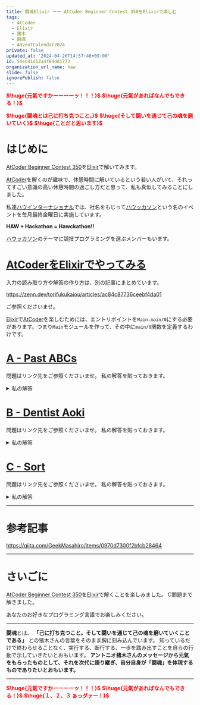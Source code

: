 ```yaml
---
title: 闘魂Elixir ーー AtCoder Beginner Contest 350をElixirで楽しむ
tags:
  - AtCoder
  - Elixir
  - 猪木
  - 闘魂
  - AdventCalendar2024
private: false
updated_at: '2024-04-26T14:57:46+09:00'
id: 54ec41d12a4f84dd1773
organization_url_name: haw
slide: false
ignorePublish: false
---
```

<b><font color="red">$\huge{元氣ですかーーーーッ！！！}$</font></b>
<b><font color="red">$\huge{元氣があればなんでもできる！}$</font></b>

<b><font color="red">$\huge{闘魂とは己に打ち克つこと。}$</font></b>
<b><font color="red">$\huge{そして闘いを通じて己の魂を磨いていく}$</font></b>
<b><font color="red">$\huge{ことだと思います}$</font></b>


# はじめに

[AtCoder Beginner Contest 350](https://atcoder.jp/contests/abc350)を[Elixir](https://elixir-lang.org/)で解いてみます。

[AtCoder](https://atcoder.jp/)を解くのが趣味で、休憩時間に解いているという若い人がいて、それってすごい意識の高い休憩時間の過ごし方だと思って、私も真似してみることにしました。

私達[ハウインターナショナル](https://www.haw.co.jp/)では、社名をもじって[ハウッカソン](https://www.haw.co.jp/office/hawckathon/)という名のイベントを毎月最終金曜日に実施しています。

**HAW + Hackathon = Hawckathon!!**

[ハウッカソン](https://www.haw.co.jp/office/hawckathon/)のテーマに競技プログラミングを選ぶメンバーもいます。

# [AtCoderをElixirでやってみる](https://zenn.dev/torifukukaiou/articles/ac84c87736ceebf4da01)

入力の読み取り方や解答の作り方は、別の記事にまとめています。


https://zenn.dev/torifukukaiou/articles/ac84c87736ceebf4da01

ご参照くださいませ。

[Elixir](https://elixir-lang.org/)で[AtCoder](https://atcoder.jp/)を楽しむためには、エントリポイントを`Main.main/0`にする必要があります。つまり`Main`モジュールを作って、その中に`main/0`関数を定義するわけです。

# [A - Past ABCs](https://atcoder.jp/contests/abc350/tasks/abc350_a)

問題はリンク先をご参照くださいませ。
私の解答を貼っておきます。


<details><summary>私の解答</summary>

_問題文を読んでいることを前提にひとこと解説をしておきます。_


入力値"`ABCNNN`"(Nは数字)から`"NNN"`を取り出して、文字列から整数に変換してあげればよさそうです。
パターンマッチで`NNN`を取り出せます。`"ABC" <> num = ...`が該当します。

`"000"`も入力にはあり得えるようです。Runさせてみて、 *WA (Wrong Answer)* がでて気づきました。
第316回は`No`判定にする必要があります。
以上を踏まえると、変換後の整数を`X`としたとき、1 < X <= 315 or 317 <= X < 350のときに`Yes`それ以外は`No`です。

`if`は使わずにパターンマッチでスッキリと書けます。

```elixir
defmodule Main do
  def main do
    "ABC" <> num = IO.read(:line) |> String.trim()
    
    num
    |> String.to_integer()
    |> solve()
    |> IO.puts()
  end
  
  def solve(316), do: "No"
  def solve(0), do: "No"
  def solve(num) when num < 350, do: "Yes"
  def solve(_num), do: "No"
end
```
</details>


# [B - Dentist Aoki](https://atcoder.jp/contests/abc350/tasks/abc350_b)

問題はリンク先をご参照くださいませ。
私の解答を貼っておきます。

<details><summary>私の解答</summary>

_問題文を読んでいることを前提にひとこと解説をしておきます。_

数字が偶数回でてくると歯は生えています。数字が奇数回だと歯がなくなっています。
それに気づけば、数字の出現回数を調べて、奇数回の数字の個数をNから引いてあげると、生えている歯の本数を求めることができます。
リストの中に含まれる要素の出現回数といえば、 [Enum.frequencies/1](https://hexdocs.pm/elixir/1.16.2/Enum.html#frequencies/1)を使えばよいでしょう。

```elixir
defmodule Main do
  def main do
    [n, _q] =
      IO.read(:line) |> String.trim() |> String.split(" ") |> Enum.map(&String.to_integer/1)
    ts =
      IO.read(:line) |> String.trim() |> String.split(" ") |> Enum.map(&String.to_integer/1)
    
    solve(ts, n)
    |> IO.puts()
  end
  
  def solve(list, n) do
    list
    |> Enum.frequencies()
    |> Map.values()
    |> Enum.filter(& rem(&1, 2) == 1)
    |> Enum.count()
    |> Kernel.-()
    |> Kernel.+(n)
  end
end
```
</details>

# [C - Sort](https://atcoder.jp/contests/abc350/tasks/abc350_c)

問題はリンク先をご参照くださいませ。
私の解答を貼っておきます。

<details><summary>私の解答</summary>

_問題文を読んでいることを前提にひとこと解説をしておきます。_

苦労しました。[Elixir](https://elixir-lang.org/)だと、 「**TLE** (Time Limit Exceeded): 問題で指定された実行時間以内にプログラムが終了しませんでした。」が出そうな問題です。

以下2点の改善でなんとか 「**TLE** (Time Limit Exceeded)」を克服できました。

- `indexes |> Enum.zip(list) |> Map.new()`を[Enum.zip/2](https://hexdocs.pm/elixir/1.16.2/Enum.html#zip/2)ではなく、[Enum.with_index/2](https://hexdocs.pm/elixir/1.16.2/Enum.html#with_index/2)を使うようにした点
- 結果の格納をListではなく、`:ets`というインメモリストアに保存するようにした点
    - `:ets`は、「[Erlang Term Storage (ETS)](https://elixirschool.com/ja/lessons/storage/ets)」が詳しいです

これでギリギリ2秒以内に終わるようになりました。


```elixir
defmodule Main do
  def main do
    n = IO.read(:line) |> String.trim() |> String.to_integer()
    list =
      IO.read(:line) |> String.trim() |> String.split(" ") |> Enum.map(&String.to_integer/1)
    
    indexes = 0..(n - 1)
    index_map = list |> Enum.with_index(fn element, index -> {index, element} end) |> Map.new()
    value_map = list |> Enum.with_index() |> Map.new()

    db = :ets.new(:example_db, [:ordered_set, :named_table])

    solve(indexes, index_map, value_map, db)
    |> IO.puts()
  end

  def solve(indexes, index_map, value_map, db) do
    indexes
    |> Enum.reduce({index_map, value_map, 0}, fn i, {acc_index_map, acc_value_map, cnt} ->
      value = acc_index_map[i]
      expected_value = i + 1
      if value == expected_value do
        {acc_index_map, acc_value_map, cnt}
      else
        index = acc_value_map[expected_value]
        new_acc_index_map = %{acc_index_map | i => expected_value, index => value}
        new_acc_value_map = %{acc_value_map | expected_value => i, value => index}

        :ets.insert(db, [{cnt, "#{expected_value} #{value}"}])
        new_cnt = cnt + 1
        {new_acc_index_map, new_acc_value_map, new_cnt}
      end
    end)
    |> elem(2)
    |> format()
  end

  defp format(0), do: "0"

  defp format(k) do
    str_operations = ((k - 1)..0)
    |> Enum.reduce("", fn i, acc ->
      [{_, operation}] = :ets.lookup(:example_db, i)

      "#{acc}\n#{operation}"
    end)
    
    "#{k}#{str_operations}"
  end
end
```




</details>



---

# 参考記事

https://qiita.com/GeekMasahiro/items/0970d7300f2bfcb28464

---

# さいごに

[AtCoder Beginner Contest 350](https://atcoder.jp/contests/abc350)を[Elixir](https://elixir-lang.org/)で解くことを楽しみました。
C問題まで解きました。

あなたのお好きなプログラミング言語でお楽しみください。

---


**闘魂**とは、  **「己に打ち克つこと。そして闘いを通じて己の魂を磨いていくことである」** との猪木さんの言葉をそのまま胸に刻み込んでいます。
知っているだけで終わらせることなく、実行する、断行する、一歩を踏み出すことを自らの行動で示していきたいとおもいます。
**アントニオ猪木さんのメッセージから元氣をもらったものとして、それを次代に語り継ぎ、自分自身が「闘魂」を体現するものでありたいとおもいます。**

---

<b><font color="red">$\huge{元氣ですかーーーーッ！！！}$</font></b>
<b><font color="red">$\huge{元氣があればなんでもできる！}$</font></b>
<b><font color="red">$\huge{１、２、３ ぁっダァー！}$</font></b>
